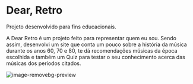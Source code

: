 # Dear, Retro
Projeto desenvolvido para fins educacionais.

A Dear Retro é um projeto feito para representar quem eu sou.
Sendo assim, desenvolvi um site que conta um pouco sobre a história da música durante os anos 60, 70 e 80, te dá recomendações músicas da época escolhida e também um Quiz para testar o seu conhecimento acerca das músicas dos períodos citados.

![image-removebg-preview](https://user-images.githubusercontent.com/111246981/233816924-61c0820e-77da-4a03-9b76-158e7cb04ecf.png)
